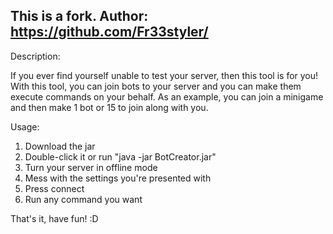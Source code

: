 ## This is a fork. Author: https://github.com/Fr33styler/

Description:

If you ever find yourself unable to test your server,
then this tool is for you! With this tool, you can
join bots to your server and you can make them execute
commands on your behalf. As an example, you can join a
minigame and then make 1 bot or 15 to join along with you.

Usage:
1. Download the jar
2. Double-click it or run "java -jar BotCreator.jar"
3. Turn your server in offline mode
4. Mess with the settings you're presented with
5. Press connect
6. Run any command you want

That's it, have fun! :D
